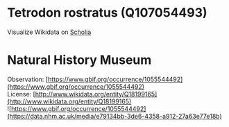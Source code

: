 
Tetrodon rostratus (Q107054493)
===============================
  
Visualize Wikidata on [Scholia](https://scholia.toolforge.org/taxon/Q107054493)
# Natural History Museum
  
Observation: [https://www.gbif.org/occurrence/1055544492](https://www.gbif.org/occurrence/1055544492)  
License: [http://www.wikidata.org/entity/Q18199165](http://www.wikidata.org/entity/Q18199165)  
![https://www.gbif.org/occurrence/1055544492](https://data.nhm.ac.uk/media/e79134bb-3de6-4358-a912-27a63e77e18b)